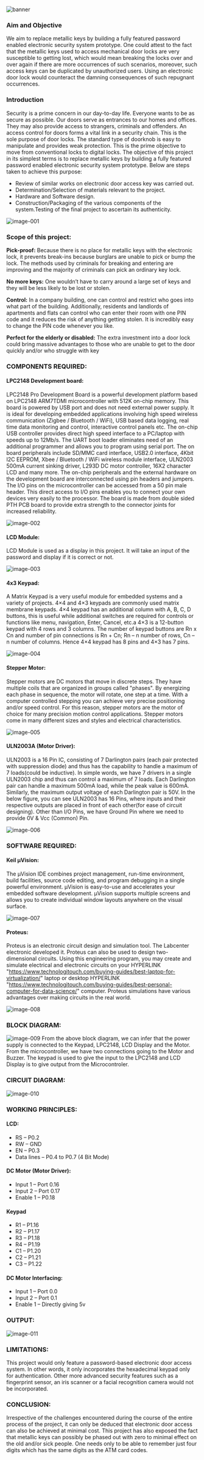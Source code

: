 ![banner](https://user-images.githubusercontent.com/76027425/210289729-c2f96c32-3e2e-49c0-895b-11a7e0549a29.png)

### Aim and Objective
We aim to replace metallic keys by building a fully featured password enabled electronic security system prototype. One could attest to the fact that the metallic keys used to access mechanical door locks are very susceptible to getting lost, which would mean breaking the locks over and over again if there are more occurrences of such scenarios, moreover, such access keys can be duplicated by unauthorized users. Using an electronic door lock would counteract the damning consequences of such repugnant occurrences.


### Introduction
Security is a prime concern in our day-to-day life. Everyone wants to be as secure as possible. Our doors serve as entrances to our homes and offices. They may also provide access to strangers, criminals and offenders. An access control for doors forms a vital link in a security chain. This is the sole purpose of door locks. The standard type of doorknob is easy to manipulate and provides weak protection. This is the prime objective to move from conventional locks to digital locks. The objective of this project in its simplest terms is to replace metallic keys by building a fully featured password enabled electronic security system prototype. Below are steps taken to achieve this purpose:
- Review of similar works on electronic door access key was carried out.
- Determination/Selection of materials relevant to the project.
- Hardware and Software design.
- Construction/Packaging of the various components of the system.Testing of the final project to ascertain its authenticity.

![image-001](https://user-images.githubusercontent.com/76027425/210290759-6c5f4131-1de6-46d1-87ab-6e92bb2c6d2a.jpg)


### Scope of this project:
**Pick-proof:** Because there is no place for metallic keys with the electronic lock, it prevents break-ins because burglars are unable to pick or bump the lock. The methods used by criminals for breaking and entering are improving and the majority of criminals can pick an ordinary key lock.

**No more keys:** One wouldn’t have to carry around a large set of keys and they will be less likely to be lost or stolen.

**Control:** In a company building, one can control and restrict who goes into what part of the building. Additionally, residents and landlords of apartments and flats can control who can enter their room with one PIN code and it reduces the risk of anything getting stolen. It is incredibly easy to change the PIN code whenever you like.

**Perfect for the elderly or disabled:** The extra investment into a door lock could bring massive advantages to those who are unable to get to the door quickly and/or who struggle with key


### COMPONENTS REQUIRED:
#### LPC2148 Development board:
LPC2148 Pro Development Board is a powerful development platform based on LPC2148 ARM7TDMI microcontroller with 512K on-chip memory. This board is powered by USB port and does not need external power supply. It is ideal for developing embedded applications involving high speed wireless communication (Zigbee / Bluetooth / WiFi), USB based data logging, real time data monitoring and control, interactive control panels etc. The on-chip USB controller provides direct high speed interface to a PC/laptop with speeds up to 12Mb/s. The UART boot loader eliminates need of an additional programmer and allows you to program using serial port. The on board peripherals include SD/MMC card interface, USB2.0 interface, 4Kbit I2C EEPROM, Xbee / Bluetooth / WiFi wireless module interface, ULN2003 500mA current sinking driver, L293D DC motor controller, 16X2 character LCD and many more. The on-chip peripherals and the external hardware on the development board are interconnected using pin headers and jumpers. The I/O pins on the microcontroller can be accessed from a 50 pin male header. This direct access to I/O pins enables you to connect your own devices very easily to the processor. The board is made from double sided PTH PCB board to provide extra strength to the connector joints for increased reliability.

![image-002](https://user-images.githubusercontent.com/76027425/210290776-b5656e04-00db-4dbc-8cb0-e6fb5e82d8b1.jpg)


#### LCD Module:
LCD Module is used as a display in this project. It will take an input of the password and display if it is correct or not.

![image-003](https://user-images.githubusercontent.com/76027425/210290785-f4bf780f-f6a2-4cee-88f8-8f08ff04010a.jpg)


#### 4x3 Keypad:
A Matrix Keypad is a very useful module for embedded systems and a variety of projects. 4×4 and 4×3 keypads are commonly used matrix membrane keypads. 4×4 keypad has an additional column with A, B, C, D buttons, this is useful while additional switches are required for controls or functions like menu, navigation, Enter, Cancel, etc.a 4×3 is a 12-button keypad with 4 rows and 3 columns. The number of keypad buttons are Rn x Cn and number of pin connections is Rn + Cn; Rn – n number of rows, Cn – n number of columns. Hence 4×4 keypad has 8 pins and 4×3 has 7 pins.

![image-004](https://user-images.githubusercontent.com/76027425/210290794-4f7613c9-cd27-4174-9d85-8022f0d26562.jpg)


#### Stepper Motor:
Stepper motors are DC motors that move in discrete steps. They have multiple coils that are organized in groups called "phases". By energizing each phase in sequence, the motor will rotate, one step at a time. With a computer controlled stepping you can achieve very precise positioning and/or speed control. For this reason, stepper motors are the motor of choice for many precision motion control applications. Stepper motors come in many different sizes and styles and electrical characteristics.

![image-005](https://user-images.githubusercontent.com/76027425/210290806-7d1249eb-4778-4f2c-8382-ae6977aa6fc4.jpg)


#### ULN2003A (Motor Driver):
ULN2003 is a 16 Pin IC, consisting of 7 Darlington pairs (each pair protected with suppression diode) and thus has the capability to handle a maximum of 7 loads(could be inductive). In simple words, we have 7 drivers in a single ULN2003 chip and thus can control a maximum of 7 loads. Each Darlington pair can handle a maximum 500mA load, while the peak value is 600mA. Similarly, the maximum output voltage of each Darlington pair is 50V. In the below figure, you can see ULN2003 has 16 Pins, where inputs and their respective outputs are placed in front of each other(for ease of circuit designing). Other than I/O Pins, we have Ground Pin where we need to provide 0V & Vcc (Common) Pin.

![image-006](https://user-images.githubusercontent.com/76027425/210290815-a74ebf79-15a7-478c-9cf4-de9d52354f30.jpg)


### SOFTWARE REQUIRED:
#### Keil µVision:
The µVision IDE combines project management, run-time environment, build facilities, source code editing, and program debugging in a single powerful environment. µVision is easy-to-use and accelerates your embedded software development. µVision supports multiple screens and allows you to create individual window layouts anywhere on the visual surface.

![image-007](https://user-images.githubusercontent.com/76027425/210290828-5520e4c1-609a-4560-9f57-ec0977fc1fbc.jpg)


#### Proteus:
Proteus is an electronic circuit design and simulation tool. The Labcenter electronic developed it. Proteus can also be used to design two-dimensional circuits. Using this engineering program, you may create and simulate electrical and electronic circuits on your  HYPERLINK "https://www.technologitouch.com/buying-guides/best-laptop-for-virtualization/" laptop or desktop  HYPERLINK "https://www.technologitouch.com/buying-guides/best-personal-computer-for-data-science/" computer. Proteus simulations have various advantages over making circuits in the real world.

![image-008](https://user-images.githubusercontent.com/76027425/210290838-44af5ae7-4b7c-4a62-9b5a-5fed58b3252d.jpg)


### BLOCK DIAGRAM:
![image-009](https://user-images.githubusercontent.com/76027425/210290441-8cfd297e-64bf-4ce7-8afa-6b0c0d8d2c8b.jpg)
From the above block diagram, we can infer that the power supply is connected to the Keypad, LPC2148, LCD Display and the Motor. From the microcontroller, we have two connections going to the Motor and Buzzer. The keypad is used to give the input to the LPC2148 and LCD Display is to give output from the Microcontroler.


### CIRCUIT DIAGRAM:
![image-010](https://user-images.githubusercontent.com/76027425/210290464-c7146d8b-366d-4b5e-ae88-a90a9d23e450.jpg)


### WORKING PRINCIPLES:
#### LCD:
- RS – P0.2
- RW – GND
- EN – P0.3
- Data lines – P0.4 to P0.7 (4 Bit Mode) 

#### DC Motor (Motor Driver):
- Input 1 – Port 0.16
- Input 2 – Port 0.17
- Enable 1 – P0.18

#### Keypad
- R1 – P1.16
- R2 – P1.17
- R3 – P1.18
- R4 – P1.19
- C1 – P1.20
- C2 – P1.21
- C3 – P1.22

#### DC Motor Interfacing:
- Input 1 – Port 0.0
- Input 2 – Port 0.1
- Enable 1 – Directly giving 5v


### OUTPUT:
![image-011](https://user-images.githubusercontent.com/76027425/210290663-6f11dfd4-e63d-4e5f-8dbb-bf5bd7e2868f.jpg)


### LIMITATIONS:
This project would only feature a password-based electronic door access system. In other words, it only incorporates the hexadecimal keypad only for authentication. Other more advanced security features such as a fingerprint sensor, an iris scanner or a facial recognition camera would not be incorporated.


### CONCLUSION:
Irrespective of the challenges encountered during the course of the entire process of the project, it can only be deduced that electronic door access can also be achieved at minimal cost. This project has also exposed the fact that metallic keys can possibly be phased out with zero to minimal effect on the old and/or sick people. One needs only to be able to remember just four digits which has the same digits as the ATM card codes.
